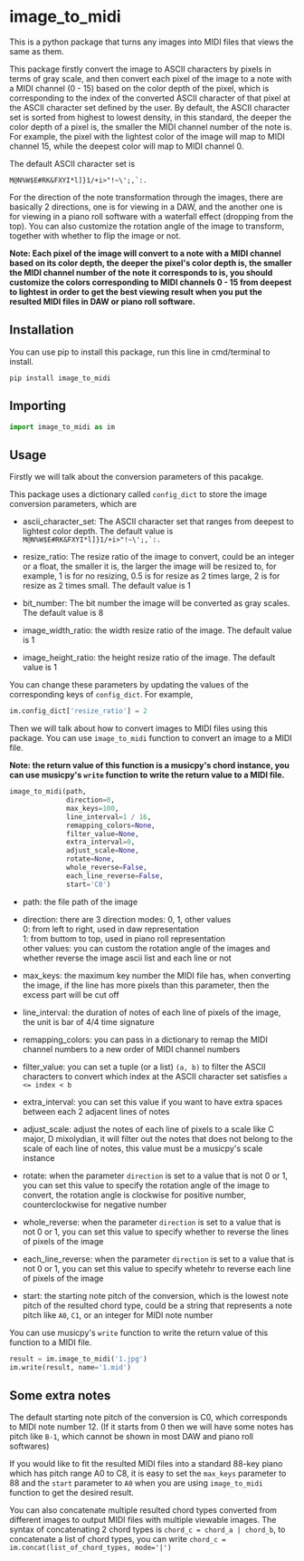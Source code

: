 # image_to_midi
This is a python package that turns any images into MIDI files that views the same as them.
 
This package firstly convert the image to ASCII characters by pixels in terms of gray scale, and then convert each pixel of the image to a note with a MIDI channel (0 - 15) based on the color depth of the pixel, which is corresponding to the index of the converted ASCII character of that pixel at the ASCII character set defined by the user. By default, the ASCII character set is sorted from highest to lowest density, in this standard, the deeper the color depth of a pixel is, the smaller the MIDI channel number of the note is. For example, the pixel with the lightest color of the image will map to MIDI channel 15, while the deepest color will map to MIDI channel 0.
 
The default ASCII character set is
```
M@N%W$E#RK&FXYI*l]}1/+i>"!~\';,`:.
```

For the direction of the note transformation through the images, there are basically 2 directions, one is for viewing in a DAW, and the another one is for viewing in a piano roll software with a waterfall effect (dropping from the top). You can also customize the rotation angle of the image to transform, together with whether to flip the image or not.

**Note: Each pixel of the image will convert to a note with a MIDI channel based on its color depth, the deeper the pixel's color depth is, the smaller the MIDI channel number of the note it corresponds to is, you should customize the colors corresponding to MIDI channels 0 - 15 from deepest to lightest in order to get the best viewing result when you put the resulted MIDI files in DAW or piano roll software.**

## Installation
You can use pip to install this package, run this line in cmd/terminal to install.
```
pip install image_to_midi
```
 
## Importing
```python
import image_to_midi as im
```

## Usage
Firstly we will talk about the conversion parameters of this pacakge.

This package uses a dictionary called `config_dict` to store the image conversion parameters, which are

* ascii_character_set: The ASCII character set that ranges from deepest to lightest color depth. The default value is ``M@N%W$E#RK&FXYI*l]}1/+i>"!~\';,`:.``

* resize_ratio: The resize ratio of the image to convert, could be an integer or a float, the smaller it is, the larger the image will be resized to, for example, 1 is for no resizing, 0.5 is for resize as 2 times large, 2 is for resize as 2 times small. The default value is 1

* bit_number: The bit number the image will be converted as gray scales. The default value is 8

* image_width_ratio: the width resize ratio of the image. The default value is 1

* image_height_ratio: the height resize ratio of the image. The default value is 1

You can change these parameters by updating the values of the corresponding keys of `config_dict`. For example,
```python
im.config_dict['resize_ratio'] = 2
```

Then we will talk about how to convert images to MIDI files using this package. You can use `image_to_midi` function to convert an image to a MIDI file.

**Note: the return value of this function is a musicpy's chord instance, you can use musicpy's `write` function to write the return value to a MIDI file.**

```python
image_to_midi(path,
              direction=0,
              max_keys=100,
              line_interval=1 / 16,
              remapping_colors=None,
              filter_value=None,
              extra_interval=0,
              adjust_scale=None,
              rotate=None,
              whole_reverse=False,
              each_line_reverse=False,
              start='C0')
```

* path: the file path of the image

* direction: there are 3 direction modes: 0, 1, other values  
0: from left to right, used in daw representation  
1: from buttom to top, used in piano roll representation  
other values: you can custom the rotation angle of the images and whether reverse the image ascii list and each line or not

* max_keys: the maximum key number the MIDI file has, when converting the image, if the line has more pixels than this parameter, then the excess part will be cut off

* line_interval: the duration of notes of each line of pixels of the image, the unit is bar of 4/4 time signature

* remapping_colors: you can pass in a dictionary to remap the MIDI channel numbers to a new order of MIDI channel numbers

* filter_value: you can set a tuple (or a list) `(a, b)` to filter the ASCII characters to convert which index at the ASCII character set satisfies `a <= index < b`

* extra_interval: you can set this value if you want to have extra spaces between each 2 adjacent lines of notes

* adjust_scale: adjust the notes of each line of pixels to a scale like C major, D mixolydian, it will filter out the notes that does not belong to the scale of each line of notes, this value must be a musicpy's scale instance

* rotate: when the parameter `direction` is set to a value that is not 0 or 1, you can set this value to specify the rotation angle of the image to convert, the rotation angle is clockwise for positive number, counterclockwise for negative number

* whole_reverse: when the parameter `direction` is set to a value that is not 0 or 1, you can set this value to specify whether to reverse the lines of pixels of the image

* each_line_reverse: when the parameter `direction` is set to a value that is not 0 or 1, you can set this value to specify whetehr to reverse each line of pixels of the image

* start: the starting note pitch of the conversion, which is the lowest note pitch of the resulted chord type, could be a string that represents a note pitch like `A0`, `C1`, or an integer for MIDI note number

You can use musicpy's `write` function to write the return value of this function to a MIDI file.
```python
result = im.image_to_midi('1.jpg')
im.write(result, name='1.mid')
```

## Some extra notes
The default starting note pitch of the conversion is C0, which corresponds to MIDI note number 12. (If it starts from 0 then we will have some notes has pitch like `B-1`, which cannot be shown in most DAW and piano roll softwares)

If you would like to fit the resulted MIDI files into a standard 88-key piano which has pitch range A0 to C8, it is easy to set the `max_keys` parameter to 88 and the `start` parameter to `A0` when you are using `image_to_midi` function to get the desired result.

You can also concatenate multiple resulted chord types converted from different images to output MIDI files with multiple viewable images. The syntax of concatenating 2 chord types is `chord_c = chord_a | chord_b`, to concatenate a list of chord types, you can write `chord_c = im.concat(list_of_chord_types, mode='|')`
